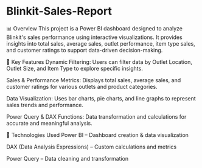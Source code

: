 # Blinkit-Sales-Report
📊 Overview
This project is a Power BI dashboard designed to analyze Blinkit's sales performance using interactive visualizations. It provides insights into total sales, average sales, outlet performance, item type sales, and customer ratings to support data-driven decision-making.

🔹 Key Features
Dynamic Filtering: Users can filter data by Outlet Location, Outlet Size, and Item Type to explore specific insights.

Sales & Performance Metrics: Displays total sales, average sales, and customer ratings for various outlets and product categories.

Data Visualization: Uses bar charts, pie charts, and line graphs to represent sales trends and performance.

Power Query & DAX Functions: Data transformation and calculations for accurate and meaningful analysis.

📂 Technologies Used
Power BI – Dashboard creation & data visualization

DAX (Data Analysis Expressions) – Custom calculations and metrics

Power Query – Data cleaning and transformation


